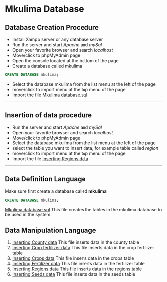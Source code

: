 # Mkulima Database
## Database Creation Procedure
- Install Xampp server or any database server
- Run the server and start *Apache* and *mySql*
- Open your favorite browser and search *localhost*
- Move/click to phpMyAdmin page
- Open the console located at the bottom of the page
- Create a database called mkulima
```sql
CREATE DATABASE mkulima;
```
- Select the database mkulima from the list menu at the left of the page
- move/click to import menu at the top menu of the page
- Import the file [Mkulima database.sql](Mkulima_database.sql)
---
## Insertion of data procedure
- Run the server and start *Apache* and *mySql*
- Open your favorite browser and search *localhost*
- Move/click to phpMyAdmin page
- Select the database mkulima from the list menu at the left of the page
- select the table you want to insert data, for example table called *region*
- move/click to import menu at the top menu of the page
- Import the file [Inserting Regions data](Inserting_regions.sql)
---
## Data Definition Language
Make sure first create a database called **mkulima**
```sql
CREATE DATABASE mkulima;
```
[Mkulima database.sql](Mkulima_database/Mkulima_database.sql) 
This file creates the tables in the mkulima database to be used in the system.
## Data Manipulation Language
1. [Inserting County data](Mkulima_database/Inserting_county.sql)
This file inserts data in the county table
2. [Inserting Crop fertilizer data](Mkulima_database/Inserting_crop_fertilizer.sql)
This file inserts data in the crop fertilizer table
3. [Inserting Crops data](Mkulima_database/Inserting_crops.sql)
This file inserts data in the crops table
4. [Inserting Fertilizer data](Mkulima_database/Inserting_fertilizer.sql)
This file inserts data in the fertilizer table
5. [Inserting Regions data](Mkulima_database/Inserting_regions.sql)
This file inserts data in the regions table
6. [Inserting Seeds data](Mkulima_database/Inserting_seeds.sql)
This file inserts data in the seeds table